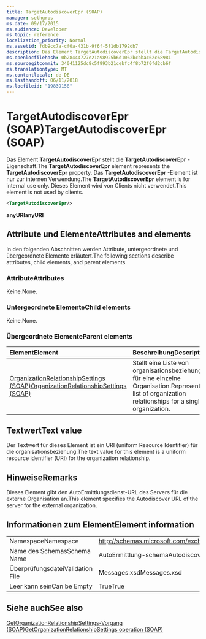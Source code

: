```yaml
---
title: TargetAutodiscoverEpr (SOAP)
manager: sethgros
ms.date: 09/17/2015
ms.audience: Developer
ms.topic: reference
localization_priority: Normal
ms.assetid: fdb9cc7a-cf0a-431b-9f6f-5f1db1792db7
description: Das Element TargetAutodiscoverEpr stellt die TargetAutodiscoverEpr-Eigenschaft. Das TargetAutodiscoverEpr-Element ist nur zur internen Verwendung. Dieses Element wird von Clients nicht verwendet.
ms.openlocfilehash: 0b28444727e21a98925b6d1062bcbbac62c68981
ms.sourcegitcommit: 34041125dc8c5f993b21cebfc4f8b72f0fd2cb6f
ms.translationtype: MT
ms.contentlocale: de-DE
ms.lasthandoff: 06/11/2018
ms.locfileid: "19839158"
---
```

# <a name="targetautodiscoverepr-soap"></a><span data-ttu-id="6d453-105">TargetAutodiscoverEpr (SOAP)</span><span class="sxs-lookup"><span data-stu-id="6d453-105">TargetAutodiscoverEpr (SOAP)</span></span>

<span data-ttu-id="6d453-106">Das Element **TargetAutodiscoverEpr** stellt die **TargetAutodiscoverEpr** -Eigenschaft.</span><span class="sxs-lookup"><span data-stu-id="6d453-106">The **TargetAutodiscoverEpr** element represents the **TargetAutodiscoverEpr** property.</span></span> <span data-ttu-id="6d453-107">Das **TargetAutodiscoverEpr** -Element ist nur zur internen Verwendung.</span><span class="sxs-lookup"><span data-stu-id="6d453-107">The **TargetAutodiscoverEpr** element is for internal use only.</span></span> <span data-ttu-id="6d453-108">Dieses Element wird von Clients nicht verwendet.</span><span class="sxs-lookup"><span data-stu-id="6d453-108">This element is not used by clients.</span></span> 
  
```XML
<TargetAutodiscoverEpr/>
```

 <span data-ttu-id="6d453-109">**anyURI**</span><span class="sxs-lookup"><span data-stu-id="6d453-109">**anyURI**</span></span>
## <a name="attributes-and-elements"></a><span data-ttu-id="6d453-110">Attribute und Elemente</span><span class="sxs-lookup"><span data-stu-id="6d453-110">Attributes and elements</span></span>

<span data-ttu-id="6d453-111">In den folgenden Abschnitten werden Attribute, untergeordnete und übergeordnete Elemente erläutert.</span><span class="sxs-lookup"><span data-stu-id="6d453-111">The following sections describe attributes, child elements, and parent elements.</span></span>
  
### <a name="attributes"></a><span data-ttu-id="6d453-112">Attribute</span><span class="sxs-lookup"><span data-stu-id="6d453-112">Attributes</span></span>

<span data-ttu-id="6d453-113">Keine.</span><span class="sxs-lookup"><span data-stu-id="6d453-113">None.</span></span>
  
### <a name="child-elements"></a><span data-ttu-id="6d453-114">Untergeordnete Elemente</span><span class="sxs-lookup"><span data-stu-id="6d453-114">Child elements</span></span>

<span data-ttu-id="6d453-115">Keine.</span><span class="sxs-lookup"><span data-stu-id="6d453-115">None.</span></span>
  
### <a name="parent-elements"></a><span data-ttu-id="6d453-116">Übergeordnete Elemente</span><span class="sxs-lookup"><span data-stu-id="6d453-116">Parent elements</span></span>

|<span data-ttu-id="6d453-117">**Element**</span><span class="sxs-lookup"><span data-stu-id="6d453-117">**Element**</span></span>|<span data-ttu-id="6d453-118">**Beschreibung**</span><span class="sxs-lookup"><span data-stu-id="6d453-118">**Description**</span></span>|
|:-----|:-----|
|[<span data-ttu-id="6d453-119">OrganizationRelationshipSettings (SOAP)</span><span class="sxs-lookup"><span data-stu-id="6d453-119">OrganizationRelationshipSettings (SOAP)</span></span>](organizationrelationshipsettings-soap.md) <br/> |<span data-ttu-id="6d453-120">Stellt eine Liste von organisationsbeziehungen für eine einzelne Organisation.</span><span class="sxs-lookup"><span data-stu-id="6d453-120">Represents a list of organization relationships for a single organization.</span></span>  <br/> |
   
## <a name="text-value"></a><span data-ttu-id="6d453-121">Textwert</span><span class="sxs-lookup"><span data-stu-id="6d453-121">Text value</span></span>

<span data-ttu-id="6d453-122">Der Textwert für dieses Element ist ein URI (uniform Resource Identifier) für die organisationsbeziehung.</span><span class="sxs-lookup"><span data-stu-id="6d453-122">The text value for this element is a uniform resource identifier (URI) for the organization relationship.</span></span>
  
## <a name="remarks"></a><span data-ttu-id="6d453-123">Hinweise</span><span class="sxs-lookup"><span data-stu-id="6d453-123">Remarks</span></span>

<span data-ttu-id="6d453-124">Dieses Element gibt den AutoErmittlungsdienst-URL des Servers für die externe Organisation an.</span><span class="sxs-lookup"><span data-stu-id="6d453-124">This element specifies the Autodiscover URL of the server for the external organization.</span></span> 
  
## <a name="element-information"></a><span data-ttu-id="6d453-125">Informationen zum Element</span><span class="sxs-lookup"><span data-stu-id="6d453-125">Element information</span></span>

|||
|:-----|:-----|
|<span data-ttu-id="6d453-126">Namespace</span><span class="sxs-lookup"><span data-stu-id="6d453-126">Namespace</span></span>  <br/> |http://schemas.microsoft.com/exchange/2010/Autodiscover  <br/> |
|<span data-ttu-id="6d453-127">Name des Schemas</span><span class="sxs-lookup"><span data-stu-id="6d453-127">Schema Name</span></span>  <br/> |<span data-ttu-id="6d453-128">AutoErmittlung-schema</span><span class="sxs-lookup"><span data-stu-id="6d453-128">Autodiscover schema</span></span>  <br/> |
|<span data-ttu-id="6d453-129">Überprüfungsdatei</span><span class="sxs-lookup"><span data-stu-id="6d453-129">Validation File</span></span>  <br/> |<span data-ttu-id="6d453-130">Messages.xsd</span><span class="sxs-lookup"><span data-stu-id="6d453-130">Messages.xsd</span></span>  <br/> |
|<span data-ttu-id="6d453-131">Leer kann sein</span><span class="sxs-lookup"><span data-stu-id="6d453-131">Can be Empty</span></span>  <br/> |<span data-ttu-id="6d453-132">True</span><span class="sxs-lookup"><span data-stu-id="6d453-132">True</span></span>  <br/> |
   
## <a name="see-also"></a><span data-ttu-id="6d453-133">Siehe auch</span><span class="sxs-lookup"><span data-stu-id="6d453-133">See also</span></span>



[<span data-ttu-id="6d453-134">GetOrganizationRelationshipSettings-Vorgang (SOAP)</span><span class="sxs-lookup"><span data-stu-id="6d453-134">GetOrganizationRelationshipSettings operation (SOAP)</span></span>](getorganizationrelationshipsettings-operation-soap.md)

